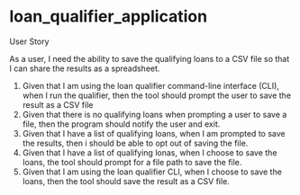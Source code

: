 # loan_qualifier_application

User Story

As a user, I need the ability to save the qualifying loans to a CSV file so that I can share the results as a spreadsheet.

1. Given that I am using the loan qualifier command-line interface (CLI), when I run the qualifier, then the tool should prompt the user to save the result as a CSV file
2. Given that there is no qualifying loans when prompting a user to save a file, then the program should notify the user and exit.
3. Given that I have a list of qualifying loans, when I am prompted to save the results, then i should be able to opt out of saving the file.
4. Given that I have a list of qualifying lonas, when I choose to save the loans, the tool should prompt for a file path to save the file.
5. Given that I am using the loan qualifier CLI, when I choose to save the loans, then the tool should save the result as a CSV file.

